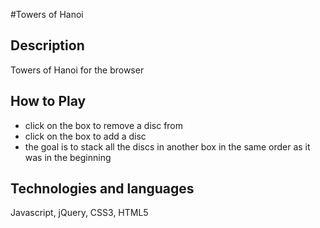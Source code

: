 #Towers of Hanoi

## Description
Towers of Hanoi for the browser

## How to Play
- click on the box to remove a disc from
- click on the box to add a disc
- the goal is to stack all the discs in another box in the same order as it was in the beginning

## Technologies and languages
Javascript, jQuery, CSS3, HTML5
